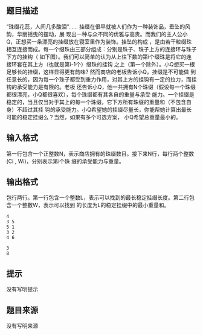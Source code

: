 


## 题目描述
“珠缀花蕊，人间几多酸泪”…… 挂缀在很早就被人们作为一种装饰品，垂坠的风韵，华丽摇曳的摆动，展
现出一种与众不同的优雅与高贵。而我们的主人公小Q，正想买一条漂亮的挂缀放在寝室里作为装饰。挂坠的构成
，是由若干粒缀珠相互连接而成。每一个缀珠由三部分组成：分别是珠子、珠子上方的连接环与珠子下方的挂钩（
如下图）。我们可以简单的认为从上往下数的第i个缀珠是将它的连接环套在其上方（也就是第i-1个）缀珠的挂钩
之上（第一个除外）。小Q想买一根足够长的挂缀，这样显得更有韵味? 然而商店的老板告诉小Q，挂缀是不可能做
到任意长的，因为每一个珠子都受到重力作用，对其上方的挂钩有一定的拉力，而挂钩的承受能力是有限的。老板
还告诉小Q，他一共拥有N个珠缀（假设每一个珠缀都很漂亮，小Q都很喜欢），每个珠缀都有其各自的重量与承受
能力。一个挂缀是稳定的，当且仅当对于其上的每一个珠缀，它下方所有珠缀的重量和（不包含自身）不超过其挂
钩的承受能力。小Q希望她的挂缀尽量长，你能帮她计算出最长可能的稳定挂缀么？当然，如果有多个可选方案，
小Q希望总重量最小的。
## 输入格式
第一行包含一个正整数N，表示商店拥有的珠缀数目。接下来N行，每行两个整数(Ci , Wi)，分别表示第i个珠
缀的承受能力与重量。
## 输出格式
包行两行。第一行包含一个整数L，表示可以找到的最长稳定挂缀长度。第二行包含一个整数W，表示可以找到
的长度为L的稳定挂缀中的最小重量和。

```input1
4
3 5
5 1
3 2
4 6

```
```output1
3
8
```

## 提示
没有写明提示
## 题目来源
没有写明来源


